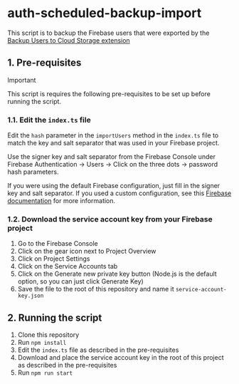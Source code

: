 # auth-scheduled-backup-import

This script is to backup the Firebase users that were exported by the [Backup Users to Cloud Storage extension](https://extensions.dev/extensions/50fifty/auth-scheduled-backup)

## 1. Pre-requisites

> [!IMPORTANT] 
> This script is requires the following pre-requisites to be set up before running the script.

### 1.1. Edit the `index.ts` file
Edit the `hash` parameter in the `importUsers` method in the `index.ts` file to match the key and salt separator that was used in your Firebase project. 

Use the signer key and salt separator from the Firebase Console under Firebase Authentication -> Users -> Click on the three dots -> password hash parameters.

If you were using the default Firebase configuration, just fill in the signer key and salt separator. If you used a custom configuration, see this [Firebase documentation](https://firebase.google.com/docs/auth/admin/import-users) for more information.

### 1.2. Download the service account key from your Firebase project
1. Go to the Firebase Console
2. Click on the gear icon next to Project Overview
3. Click on Project Settings
4. Click on the Service Accounts tab
5. Click on the Generate new private key button (Node.js is the default option, so you can just click Generate Key)
6. Save the file to the root of this repository and name it `service-account-key.json`

## 2. Running the script
1. Clone this repository
2. Run `npm install`
3. Edit the `index.ts` file as described in the pre-requisites
4. Download and place the service account key in the root of this project as described in the pre-requisites
5. Run `npm run start`